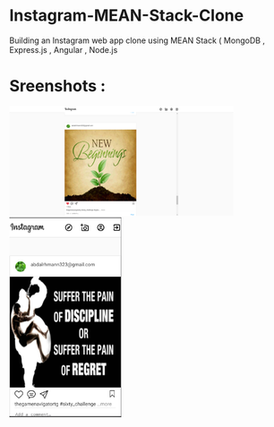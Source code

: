 # Instagram-MEAN-Stack-Clone
Building an Instagram web app clone using MEAN Stack ( MongoDB , Express.js , Angular , Node.js 


# Sreenshots :
<p>
 <img src="https://github.com/Abdalrahman323/Instagram-MEAN-Stack-Clone/blob/master/screenshots/web-view.png" alt="Explore Page" width="400">

<img src="https://github.com/Abdalrahman323/Instagram-MEAN-Stack-Clone/blob/master/screenshots/mobile-view.png" alt="Mobile view" width="200">
</p>


